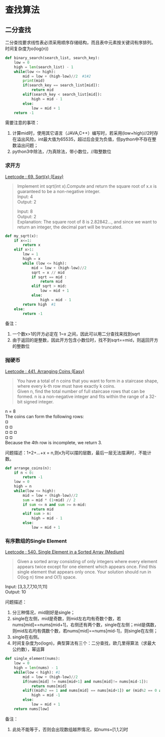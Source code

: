 # 查找算法

## 二分查找
二分查找要求线性表必须采用顺序存储结构，而且表中元素按关键词有序排列。 时间复杂度为o(log(n))

```python
def binary_search(search_list, search_key):
    low = 0
    high = len(search_list) - 1
    while(low <= high):
        mid = low + (high-low)//2  #1#2
        print(mid)
        if(search_key == search_list[mid]):
            return mid
        elif(search_key < search_list[mid]):
            high = mid - 1
        else:
            low = mid + 1
    return -1
```

需要注意的事项：
1. 计算mid时，使用其它语言（JAVA,C++）编写时，若采用(low+high)//2时存在溢出风险，int最大值为65535，超过后会变为负值，但python中不存在整数溢出问题； 
2. python3中除法，/为真除法，带小数位，//取整数位

### 求开方
[Leetcode : 69. Sqrt(x) (Easy)](https://leetcode.com/problems/sqrtx/description/)

>Implement int sqrt(int x).Compute and return the square root of x.x is guaranteed to be a non-negative integer.  
Input: 4  
Output: 2  
>
>Input: 8  
Output: 2  
Explanation: The square root of 8 is 2.82842..., and since we want to return an integer, the decimal part will be truncated.


```python
def my_sqrt(x):
    if x<=1:
        return x
    elif x>1:
        low = 1
        high = x
        while (low <= high):
            mid = low + (high-low)//2
            sqrt = x // mid
            if sqrt == mid :
                return mid
            elif sqrt > mid:
                low = mid + 1
            else:
                high = mid - 1
        return high  #1
    else:
        return -1
```

备注：
1. 一个数x>1的开方必定在 1~x 之间，因此可以用二分查找来找到sqrt
2. 由于返回的是整数，因此开方包含小数位时，找不到sqrt==mid，则返回开方的整数位

### 抛硬币
[Leetcode : 441. Arranging Coins (Easy)](https://leetcode.com/problems/arranging-coins/description/)

>You have a total of n coins that you want to form in a staircase shape, where every k-th row must have exactly k coins.  
Given n, find the total number of full staircase rows that can be formed.
n is a non-negative integer and fits within the range of a 32-bit signed integer.  
>
n = 8  
The coins can form the following rows:  
¤  
¤ ¤  
¤ ¤ ¤  
¤ ¤  
Because the 4th row is incomplete, we return 3.

问题描述：1+2+...+x = n,则x为可以摆的层数，最后一层无法摆满时，不能计数。 

```python
def arrange_coins(n):
    if n < 0:
        return -1
    low = 0
    high = n
    while(low <= high):
        mid = low + (high-low)//2
        sum = mid * (1+mid) // 2
        if sum <= n and sum >= n-mid:
            return mid
        elif sum > n:
            high = mid - 1
        else:
            low = mid + 1
```

### 有序数组的Single Element
[Leetcode : 540. Single Element in a Sorted Array (Medium)](https://leetcode.com/problems/single-element-in-a-sorted-array/description/)

>Given a sorted array consisting of only integers where every element appears twice except for one element which appears once. Find this single element that appears only once.
Your solution should run in O(log n) time and O(1) space.
>
Input: [3,3,7,7,10,11,11]  
Output: 10

问题描述：
1. 分三种情况，mid刚好是single；
2. single在左侧，mid是奇数，则mid左右均有奇数个数，若nums[mid]==nums[mid+1]，右侧还有两个数，single在左侧；mid是偶数，则mid左右均有偶数个数，若nums[mid]==nums[mid-1]，则single在左侧；
3. single在右侧。
4. 时间复杂度为o(logn)，典型算法有三个：二分查找，欧几里得算法（求最大公约数），幂运算

```python
def single_element(nums):
    low = 0
    high = len(nums) - 1
    while(low < high): #1
        mid = low + (high-low)//2
        if(nums[mid] != nums[mid+1] and nums[mid]!= nums[mid-1]):
            return nums[mid]
        elif((mid%2 == 1 and nums[mid] == nums[mid+1]) or (mid%2 == 0 and nums[mid] == nums[mid-1])):
            high = mid -1
        else:
            low = mid + 1
    return nums[low]
```

备注：
1. 此处不能等于，否则会出现数组越界情况，如nums=[1,1,2]时
